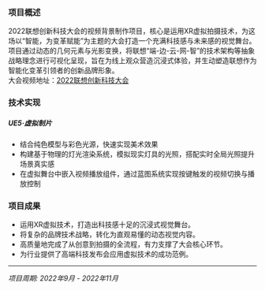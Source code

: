 ﻿---
date: '2024-08-25T09:53:42+02:00'
title: ''
draft: false
description: '2022联想创新科技大会'
video: "videos/Lenovo.mp4"

params:
    image:
        src: "images/works/Lenovo.png"
        scale: 0.8

projectTitle: "2022联想创新科技大会"
duration: "2022.09-2022.11"
---

### 项目概述

2022联想创新科技大会的视频背景制作项目，核心是运用XR虚拟拍摄技术，为这场以“智能，为变革赋能”为主题的大会打造一个充满科技感与未来感的视觉舞台。项目通过动态的几何元素与光影变换，将联想“端-边-云-网-智”的技术架构等抽象战略理念进行可视化呈现，旨在为线上观众营造沉浸式体验，并生动塑造联想作为智能化变革引领者的创新品牌形象。<br>
大会视频地址：[2022联想创新科技大会](https://www.bilibili.com/video/BV1Ae4y1W7DN/?spm_id_from=333.337.search-card.all.click&vd_source=722a399e82bd5137ce7118b98125da2e)

### 技术实现

##### UE5·虚拟制片
- 结合纯色模型与彩色光源，快速实现美术效果
- 构建基于物理的灯光渲染系统，模拟现实灯具的光照，搭配实时全局光照提升场景真实感
- 在虚拟舞台中嵌入视频播放组件，通过蓝图系统实现按键触发的视频切换与播放控制


### 项目成果
- 运用XR虚拟技术，打造出科技感十足的沉浸式视觉舞台。
- 将复杂的品牌技术战略，转化为直观易懂的动态视觉内容。
- 高质量地完成了从创意到拍摄的全流程，有力支撑了大会核心环节。
- 为行业提供了高端科技发布会应用虚拟技术的成功范例。


---

*项目周期: 2022年9月 - 2022年11月*  